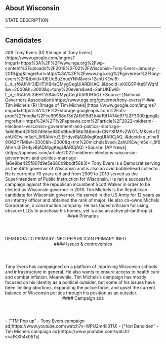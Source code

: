 ## About Wisconsin
STATE DESCRIPTION

---

## Candidates

<Grid>
  <Box>
    ### Tony Evers (D)
    ![Image of Tony Evers](https://www.google.com/imgres?imgurl=https%3A%2F%2Fwww.nga.org%2Fwp-content%2Fuploads%2F2019%2F02%2FWisconsin-Tony-Evers-January-2019.jpg&imgrefurl=https%3A%2F%2Fwww.nga.org%2Fgovernor%2Ftony-evers%2F&tbnid=iOEUqBuZnucYNM&vet=12ahUKEwi8-L_n_sf6AhVIr3IEHTVIB4sQMygCegUIARDHAQ..i&docid=xK8G9P4ta91WqM&w=2000&h=3000&q=tony%20evers&ved=2ahUKEwi8-L_n_sf6AhVIr3IEHTVIB4sQMygCegUIARDHAQ)
    *Source: [National Governors Association](https://www.nga.org/governor/tony-evers/)*
  </Box>
  <Box>
    ### Tim Michels (R)
    ![Image of Tim Michels](https://www.google.com/imgres?imgurl=https%3A%2F%2Fstorage.googleapis.com%2Fafs-prod%2Fmedia%2Fcc69958df3d24fb99d3b4a19f1474e97%2F3000.jpeg&imgrefurl=https%3A%2F%2Fapnews.com%2Farticle%2F2022-midterm-elections-wisconsin-government-and-politics-marriage-1a6e9be425f807d9e5e680b9bbdf58b3&tbnid=CNY8fMPvZWOTJM&vet=12ahUKEwijm5eH_8f6AhVru3IEHdyvBjAQMygKegUIARCjAQ..i&docid=qLnlhe99O62Y7M&w=3000&h=2000&q=tim%20michels&ved=2ahUKEwijm5eH_8f6AhVru3IEHdyvBjAQMygKegUIARCjAQ)
    *Source: [AP News](https://apnews.com/article/2022-midterm-elections-wisconsin-government-and-politics-marriage-1a6e9be425f807d9e5e680b9bbdf58b3)*
  </Box>

  <Box>
    Tony Evers is a Democrat serving as the 46th governor of Wisconsin and is also an avid bobblehead collector. He is currently 70 years old and from 2009 to 2019 served as the Superintendent of Public Instruction for Wisconsin. He ran a successful campaign against the republican incumbent Scott Walker in order to be elected as Wisconsin governor in 2018.
  </Box>
  <Box>
    Tim Michels is the Republican candidate for Wisconsin governor. He served in the US Army for 12 years as an infantry officer and obtained the rank of major. He also co-owns Michels Corporation, a construction company. He has faced criticism for using obscure LLCs to purchase his homes, yet is also an active philanthropist.
  </Box>
  <Header>
    #### Primaries
  </Header>
  <Box>
    DEMOCRATIC PRIMARY INFO
  </Box>
  <Box>
    REPUBLICAN PRIMARY INFO
  </Box>

  <Header>
    #### Issues & controversies
  </Header>

  <WideBox>
    Tony Evers has campaigned on a platform of improving Wisconsin schools and infrastructure in general. He also wants to ensure access to health care and combat inflation. Meanwhile, Tim Michels’s campaign has mostly focused on his identity as a political outsider, but some of his issues have been limiting abortions, expanding the police force, and upset the current balance of Wisconsin politics through his position as an outsider.
  </WideBox>
  <Header>
    #### Campaign ads
  </Header>
  <Box>
    - ["TM Pop up" - Tony Evers campaign ad]https://www.youtube.com/watch?v=WPU2m4ii3TU)
  </Box>
  <Box>
    - ["Not Beholden" - Tim Michels campaign ad](https://www.youtube.com/watch?v=afKXh4x05Ts)
  </Box>
</Grid>
